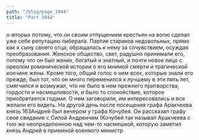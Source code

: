```yaml
---
path: "/blog/page_1044"
title: "Part 1044"
---
```


о-вторых потому, что он своим отпущением крестьян на волю сделал уже себе репутацию либерала. Партия стариков недовольных, прямо как к сыну своего отца, обращалась к нему за сочувствием, осуждая преобразования. Женское общество, свет, радушно принимали его, потому что он был жених, богатый и знатный, и почти новое лицо с ореолом романической истории о его мнимой смерти и трагической кончине жены. Кроме того, общий голос о нем всех, которые знали его прежде, был тот, что он много переменился к лучшему в эти пять лет, смягчился и возмужал, что не было в нем прежнего притворства, гордости и насмешливости, и было то спокойствие, которое приобретается годами. О нем заговорили, им интересовались и все желали его видеть.
На другой день после посещения графа Аракчеева князь 163Андрей был вечером у графа Кочубея. Он рассказал графу свое свидание с Силой Андреичем (Кочубей так называл Аракчеева с тою же неопределенною над чем-то насмешкой, которую заметил князь Андрей в приемной военного министр
